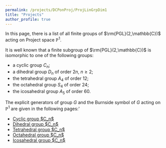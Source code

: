 ```yaml
---
permalink: /projects/DCPonProj/ProjLinGrpDim1
title: "Projects"
author_profile: true
---
```


In this page, there is a list of all finite groups of $\rm{PGL}(2,\mathbb{C})$ acting on Project space $\mathbb{P}^1$.

It is well known that a finite subgroup of $\rm{PGL}(2,\mathbb{C})$ is isomorphic to one of the following groups:
* a cyclic group $C_n$;
* a dihedral group $D_{n}$ of order $2n$, $n \geq 2$;
* the tetrahedral group $A_4$ of order 12;
* the octahedral group $S_4$ of order 24;
* the icosahedral group $A_5$ of order 60.

The explicit generators of group $G$ and the Burnside symbol of $G$ acting on $\mathbb{P}^1$ are given in the following pages:'

<ul>
<li><a href="http://kaiqi-yang1994.github.io/files/DCPonProj/ProjLinGrpDim2/Cyclic">Cyclic group $C_n$</a></li>
<li><a href="http://kaiqi-yang1994.github.io/files/DCPonProj/ProjLinGrpDim2/Dihedral">Dihedral group $C_n$</a></li>
<li><a href="http://kaiqi-yang1994.github.io/files/DCPonProj/ProjLinGrpDim2/tetrahedral">Tetrahedral group $C_n$</a></li>
<li><a href="http://kaiqi-yang1994.github.io/files/DCPonProj/ProjLinGrpDim2/Octahedral">Octahedral group $C_n$</a></li>
<li><a href="http://kaiqi-yang1994.github.io/files/DCPonProj/ProjLinGrpDim2/Icosahedral">Icosahedral group $C_n$</a></li>
</ul>

